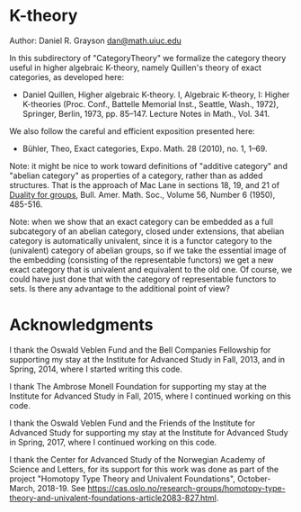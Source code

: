 K-theory
========

Author: Daniel R. Grayson <dan@math.uiuc.edu>

In this subdirectory of "CategoryTheory" we formalize the category theory
useful in higher algebraic K-theory, namely Quillen's theory of exact
categories, as developed here:

* Daniel Quillen, Higher algebraic K-theory. I, Algebraic K-theory, I: Higher
  K-theories (Proc. Conf., Battelle Memorial Inst., Seattle, Wash., 1972),
  Springer, Berlin, 1973, pp. 85–147. Lecture Notes in Math., Vol. 341.

We also follow the careful and efficient exposition presented here:

* Bühler, Theo, Exact categories, Expo. Math. 28 (2010), no. 1, 1–69.

Note: it might be nice to work toward definitions of "additive category" and
"abelian category" as properties of a category, rather than as added
structures.  That is the approach of Mac Lane in sections 18, 19, and 21 of
[Duality for
groups](http://projecteuclid.org/DPubS/Repository/1.0/Disseminate?view=body&id=pdf_1&handle=euclid.bams/1183515045),
Bull. Amer. Math. Soc., Volume 56, Number 6 (1950), 485-516.

Note: when we show that an exact category can be embedded as a full subcategory
of an abelian category, closed under extensions, that abelian category is
automatically univalent, since it is a functor category to the (univalent)
category of abelian groups, so if we take the essential image of the embedding
(consisting of the representable functors) we get a new exact category that is
univalent and equivalent to the old one.  Of course, we could have just done
that with the category of representable functors to sets.  Is there any
advantage to the additional point of view?

Acknowledgments
===============

I thank the Oswald Veblen Fund and the Bell Companies Fellowship for supporting
my stay at the Institute for Advanced Study in Fall, 2013, and in Spring, 2014,
where I started writing this code.

I thank The Ambrose Monell Foundation for supporting my stay at the Institute
for Advanced Study in Fall, 2015, where I continued working on this code.

I thank the Oswald Veblen Fund and the Friends of the Institute for Advanced
Study for supporting my stay at the Institute for Advanced Study in Spring,
2017, where I continued working on this code.

I thank the Center for Advanced Study of the Norwegian Academy of Science and
Letters, for its support for this work was done as part of the project
"Homotopy Type Theory and Univalent Foundations", October-March, 2018-19.
See <https://cas.oslo.no/research-groups/homotopy-type-theory-and-univalent-foundations-article2083-827.html>.

